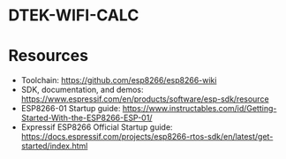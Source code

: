 # DTEK-WIFI-CALC

# Resources

- Toolchain: https://github.com/esp8266/esp8266-wiki
- SDK, documentation, and demos: https://www.espressif.com/en/products/software/esp-sdk/resource
- ESP8266-01 Startup guide: https://www.instructables.com/id/Getting-Started-With-the-ESP8266-ESP-01/
- Expressif ESP8266 Official Startup guide: https://docs.espressif.com/projects/esp8266-rtos-sdk/en/latest/get-started/index.html